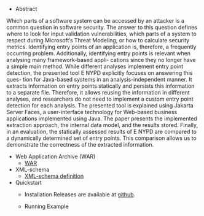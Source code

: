 


* Abstract 

Which parts of a software system can be accessed
by an attacker is a common question in software security.
The answer to this question defines where to look for input
validation vulnerabilities, which parts of a system to respect
during Microsoft’s Threat Modeling, or how to calculate security
metrics. Identifying entry points of an application is, therefore,
a frequently occurring problem. Additionally, identifying entry
points is relevant when analysing many framework-based appli-
cations since they no longer have a simple main method.
While different analyses implement entry point detection, the
presented tool E NYPD explicitly focuses on answering this ques-
tion for Java-based systems in an analysis-independent manner. It
extracts information on entry points statically and persists this
information to a separate file. Therefore, it allows reusing the
information in different analyses, and researchers do not need
to implement a custom entry point detection for each analysis.
The presented tool is explained using Jakarta Server Faces,
a user-interface technology for Web-based business applications
implemented using Java. The paper presents the implemented
extraction approach, the internal data model, and the results
stored. Finally, in an evaluation, the statically assessed results of
E NYPD are compared to a dynamically determined set of entry
points. This comparison allows us to demonstrate the correctness
of the extracted information.

* Web Application Archive (WAR)
   * [WAR](../war-contents)
* XML-schema  
   * [XML-schema definition](../xml-schema-contents)
* Quickstart  
   * Installation 
  Releases are available at [github](https://github.com/uni-bremen-agst/eNYPD/releases/tag/v1.0.0).

  * Running Example 


